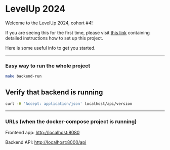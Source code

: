 # LevelUp 2024

Welcome to the LevelUp 2024, cohort #4!

If you are seeing this for the first time, please visit [this link](https://supreme-gold-b6b.notion.site/Setting-up-Docker-e095fa4f176d4435919ef1c82f80e03e) containing detailed instructions how to set up this project.

Here is some useful info to get you started.

---

### Easy way to run the whole project

```bash
make backend-run
```

## Verify that backend is running

```bash
curl -H 'Accept: application/json' localhost/api/version
```

---

### URLs (when the docker-compose project is running)

Frontend app: [http://localhost:8080](http://localhost:8080)

Backend API: [http://localhost:8000/api](http://localhost:8000/api)
